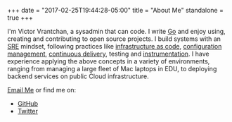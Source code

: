 +++
date = "2017-02-25T19:44:28-05:00"
title = "About Me"
standalone = true
+++

I'm Victor Vrantchan, a sysadmin that can code. I write [Go](https://golang.org/) and enjoy using, creating and contributing to open source projects.
I build systems with an [SRE](https://landing.google.com/sre/) mindset, following practices like [infrastructure as code](https://martinfowler.com/bliki/InfrastructureAsCode.html), [configuration management](https://martinfowler.com/bliki/ConfigurationSynchronization.html), [continuous delivery](https://martinfowler.com/bliki/ContinuousDelivery.html), testing and [instrumentation](https://prometheus.io/docs/practices/instrumentation/). 
I have experience applying the above concepts in a variety of environments, ranging from managing a large fleet of Mac laptops in EDU, to deploying backend services on public Cloud infrastructure. 

[Email Me](mailto:vrantchan@gmail.com) or find me on:

- [GitHub](https://github.com/groob)
- [Twitter](https://twitter.com/wikiwalk)
